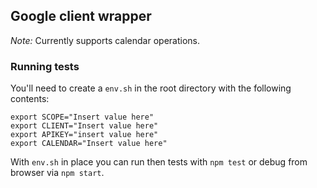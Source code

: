 Google client wrapper
---

_Note:_ Currently supports calendar operations.

### Running tests

You'll need to create a `env.sh` in the root directory with the following contents:

    export SCOPE="Insert value here"
    export CLIENT="Insert value here"
    export APIKEY="insert value here"
    export CALENDAR="Insert value here"

With `env.sh` in place you can run then tests with `npm test` or debug from browser via `npm start`.
